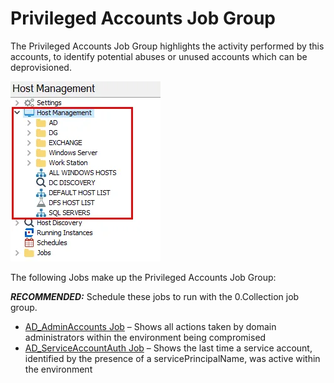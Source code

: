# Privileged Accounts Job Group

The Privileged Accounts Job Group highlights the activity performed by this accounts, to identify
potential abuses or unused accounts which can be deprovisioned.

![Privileged Accounts Job Group in the Jobs Tree](../../../../../../../static/img/product_docs/accessanalyzer/admin/hostmanagement/jobstree.webp)

The following Jobs make up the Privileged Accounts Job Group:

**_RECOMMENDED:_** Schedule these jobs to run with the 0.Collection job group.

- [AD_AdminAccounts Job](ad_adminaccounts.md) – Shows all actions taken by domain administrators
  within the environment being compromised
- [AD_ServiceAccountAuth Job](ad_serviceaccountauth.md) – Shows the last time a service account,
  identified by the presence of a servicePrincipalName, was active within the environment
